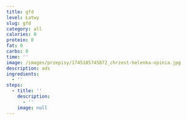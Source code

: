 ```yaml
---
title: gfd
level: Łatwy
slug: gfd
category: all
calories: 0
protein: 0
fat: 0
carbs: 0
time: ''
image: /images/przepisy/1745185745872_chrzest-helenka-opinia.jpg
description: ads
ingredients:
  - ''
steps:
  - title: ''
    description:
      - ''
    image: null
---
```


